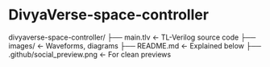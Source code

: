 # DivyaVerse-space-controller

divyaverse-space-controller/
├── main.tlv              ← TL-Verilog source code
├── images/               ← Waveforms, diagrams
├── README.md             ← Explained below
├── .github/social_preview.png  ← For clean previews
